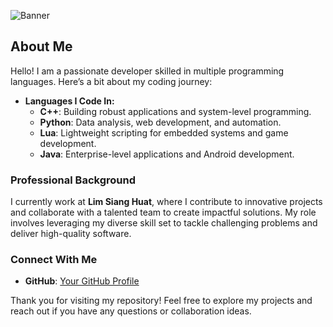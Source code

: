 ![Banner](https://imgur.com/a/bNBCZbx)

## About Me

Hello! I am a passionate developer skilled in multiple programming languages. Here’s a bit about my coding journey:

- **Languages I Code In:**
  - **C++**: Building robust applications and system-level programming.
  - **Python**: Data analysis, web development, and automation.
  - **Lua**: Lightweight scripting for embedded systems and game development.
  - **Java**: Enterprise-level applications and Android development.

### Professional Background

I currently work at **Lim Siang Huat**, where I contribute to innovative projects and collaborate with a talented team to create impactful solutions. My role involves leveraging my diverse skill set to tackle challenging problems and deliver high-quality software.

### Connect With Me

- **GitHub**: [Your GitHub Profile](https://github.com/CodeWithImm)

Thank you for visiting my repository! Feel free to explore my projects and reach out if you have any questions or collaboration ideas.
